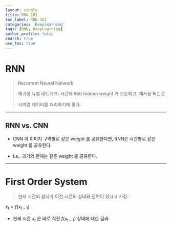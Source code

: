 ```yaml
---
layout: single
title: RNN 101
toc_label: RNN 101
categories: 'Deeplearning'
tags: [RNN, DeepLearning]
author_profile: false
search: true
use_tex: true
---
```


# RNN

> Recurrent Neural Network
>
> 재귀성 뉴럴 네트워크: 시간에 따라 hidden weight 가 보존되고, 재사용 되는것
>
> 시계열 데이터를 처리하기에 좋다.

---

## RNN vs. CNN

- CNN 이 이미지 구역별로 같은 weight 를 공유한다면, RNN은 시간별로 같은 weight 를 공유한다.

- I.e., 과거와 현재는 같은 weight 를 공유한다.

--- 

# First Order System

> 현재 시간의 상태가 이전 시간의 상태와 관련이 있다고 가정:

$x_t = f(x_{t-1})$

- 현재 시간 $x_t$ 은 바로 직전 $f(x_{t-1})$ 상태에 대한 결과


